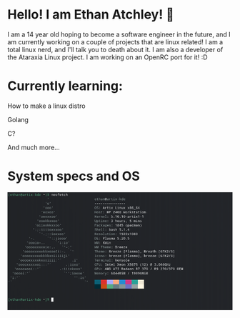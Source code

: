 # Hello! I am Ethan Atchley! :wave:
I am a 14 year old hoping to become a software engineer in the future, and I am currently working on a couple of projects that are linux related! I am a total linux nerd, and I'll talk you to death about it. I am also a developer of the Ataraxia Linux project. I am working on an OpenRC port for it! :D


# Currently learning:

How to make a linux distro

Golang

C?

And much more...


# System specs and OS

![alt text](image.png)
